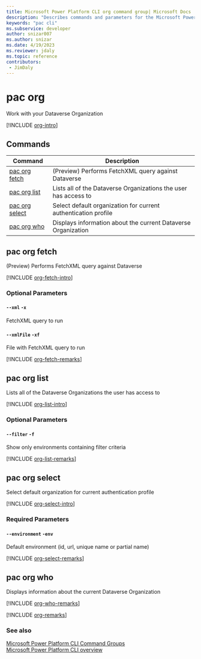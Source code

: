 ```yaml
---
title: Microsoft Power Platform CLI org command group| Microsoft Docs
description: "Describes commands and parameters for the Microsoft Power Platform CLI org command group."
keywords: "pac cli"
ms.subservice: developer
author: snizar007
ms.author: snizar
ms.date: 4/19/2023
ms.reviewer: jdaly
ms.topic: reference
contributors: 
 - JimDaly
---
```

<!-- 
Do not edit this file. 
This file is generated by a program and any changes will be overwritten when this topic is re-generated.
Use the include files to add additional content to this topic.
-->
# pac org

Work with your Dataverse Organization

[!INCLUDE [org-intro](includes/org-intro.md)]

## Commands

|Command|Description|
|---------|---------|
|[pac org fetch](#pac-org-fetch)|(Preview) Performs FetchXML query against Dataverse|
|[pac org list](#pac-org-list)|Lists all of the Dataverse Organizations the user has access to|
|[pac org select](#pac-org-select)|Select default organization for current authentication profile|
|[pac org who](#pac-org-who)|Displays information about the current Dataverse Organization|


## pac org fetch

(Preview) Performs FetchXML query against Dataverse

[!INCLUDE [org-fetch-intro](includes/org-fetch-intro.md)]


### Optional Parameters

#### `--xml` `-x`

FetchXML query to run

#### `--xmlFile` `-xf`

File with FetchXML query to run

[!INCLUDE [org-fetch-remarks](includes/org-fetch-remarks.md)]

## pac org list

Lists all of the Dataverse Organizations the user has access to

[!INCLUDE [org-list-intro](includes/org-list-intro.md)]


### Optional Parameters

#### `--filter` `-f`

Show only environments containing filter criteria

[!INCLUDE [org-list-remarks](includes/org-list-remarks.md)]

## pac org select

Select default organization for current authentication profile

[!INCLUDE [org-select-intro](includes/org-select-intro.md)]


### Required Parameters

#### `--environment` `-env`

Default environment (id, url, unique name or partial name)

[!INCLUDE [org-select-remarks](includes/org-select-remarks.md)]

## pac org who

Displays information about the current Dataverse Organization

[!INCLUDE [org-who-remarks](includes/org-who-remarks.md)]

[!INCLUDE [org-remarks](includes/org-remarks.md)]

### See also

[Microsoft Power Platform CLI Command Groups](index.md)<br />
[Microsoft Power Platform CLI overview](../introduction.md)